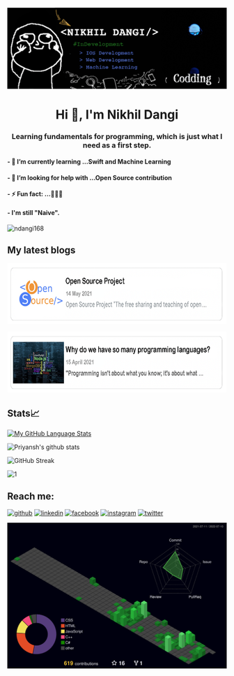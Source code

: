![Alt text](https://github.com/ndangi168/ndangi168/blob/main/profile1.gif)

<h1 align="center">Hi 👋, I'm Nikhil Dangi
<h3 align="center">Learning fundamentals for programming, which is just what I need as a first step.</h3></h1>
<h4>- 🌱 I’m currently learning ...Swift and Machine Learning</h4>
<h4>- 🤔 I’m looking for help with ...Open Source contribution</h4>
<h4>- ⚡ Fun fact: ...🙂🙃😊</h4>
<h4>- I'm still "Naive".</h4>

<p align="left"> <img src="https://komarev.com/ghpvc/?username=ndangi168&label=Profile%20views&color=0e75b6&style=flat" alt="ndangi168" /> </p>

## My latest blogs
[<img src='https://github.com/ndangi168/ndangi168/blob/main/OPen.png' alt='OpenSourceProject' width='800' height='140'>](https://opensourceprojectandsoftware.blogspot.com/2021/05/open-source-project-free-sharing-and.html) 


[<img src='https://github.com/ndangi168/ndangi168/blob/main/1stBlog.png' alt='1stBlog' width='800' height='140'>](https://thebeginnerslanguage.blogspot.com/2021/04/why-do-we-have-so-many-programming.html) 

## Stats📈
[![My GitHub Language Stats](https://github-readme-stats.vercel.app/api/top-langs/?username=ndangi168&langs_count=5&theme=omni)]()

![Priyansh's github stats](https://github-readme-stats.vercel.app/api?username=ndangi168&show_icons=true&count_private=true&theme=omni) 

![GitHub Streak](http://github-readme-streak-stats.herokuapp.com?user=ndangi168&theme=omni)

<img src="https://github-profile-summary-cards.vercel.app/api/cards/profile-details?username=ndangi168&theme=monokai"  display=block width=80% height=auto  alt="1" >

## Reach me:
[<img src='https://cdn.jsdelivr.net/npm/simple-icons@3.0.1/icons/github.svg' alt='github' height='40'>](https://github.com/ndangi168)  [<img src='https://cdn.jsdelivr.net/npm/simple-icons@3.0.1/icons/linkedin.svg' alt='linkedin' height='40'>](https://www.linkedin.com/in/nikhil-dangi-835124201/)  [<img src='https://cdn.jsdelivr.net/npm/simple-icons@3.0.1/icons/facebook.svg' alt='facebook' height='40'>](https://www.facebook.com/profile.php?id=100008787789103)  [<img src='https://cdn.jsdelivr.net/npm/simple-icons@3.0.1/icons/instagram.svg' alt='instagram' height='40'>](https://www.instagram.com/nikhil.dangi/)  [<img src='https://cdn.jsdelivr.net/npm/simple-icons@3.0.1/icons/twitter.svg' alt='twitter' height='40'>](https://twitter.com/NikhilD29854231)  

![](./profile-3d-contrib/profile-night-green.svg)
